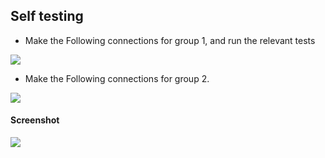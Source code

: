 Self testing
---

* Make the Following connections for group 1, and run the relevant tests

![](https://github.com/fossasia/pslab-experiments/blob/master/images/schematics/test1.svg)

* Make the Following connections for group 2.

![](https://github.com/fossasia/pslab-experiments/blob/master/images/schematics/test2.svg)

#### Screenshot

![](https://github.com/fossasia/pslab-experiments/blob/master/images/schematics/screenshots/testing.png)

